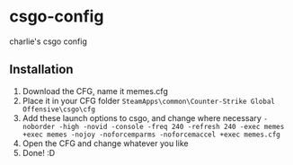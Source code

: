 # csgo-config
charlie's csgo config

## Installation
1. Download the CFG, name it memes.cfg
2. Place it in your CFG folder 
    `SteamApps\common\Counter-Strike Global Offensive\csgo\cfg`
3. Add these launch options to csgo, and change where necessary 
    `-noborder -high -novid -console -freq 240 -refresh 240 -exec memes +exec memes -nojoy -noforcemparms -noforcemaccel +exec memes.cfg`
4. Open the CFG and change whatever you like
5. Done! :D
